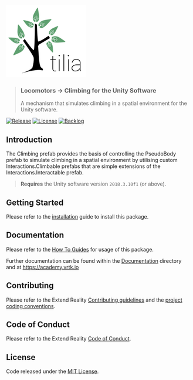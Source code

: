 [![Tilia logo][Tilia-Image]](#)

> ### Locomotors -> Climbing for the Unity Software
> A mechanism that simulates climbing in a spatial environment for the Unity software.

[![Release][Version-Release]][Releases]
[![License][License-Badge]][License]
[![Backlog][Backlog-Badge]][Backlog]

## Introduction

The Climbing prefab provides the basis of controlling the PseudoBody prefab to simulate climbing in a spatial environment by utilising custom Interactions.Climbable prefabs that are simple extensions of the Interactions.Interactable prefab.

> **Requires** the Unity software version `2018.3.10f1` (or above).

## Getting Started

Please refer to the [installation] guide to install this package.

## Documentation

Please refer to the [How To Guides] for usage of this package.

Further documentation can be found within the [Documentation] directory and at https://academy.vrtk.io

## Contributing

Please refer to the Extend Reality [Contributing guidelines] and the [project coding conventions].

## Code of Conduct

Please refer to the Extend Reality [Code of Conduct].

## License

Code released under the [MIT License][License].

[License-Badge]: https://img.shields.io/github/license/ExtendRealityLtd/Tilia.Locomotors.Climbing.Unity.svg
[Version-Release]: https://img.shields.io/github/release/ExtendRealityLtd/Tilia.Locomotors.Climbing.Unity.svg
[project coding conventions]: https://github.com/ExtendRealityLtd/.github/blob/master/CONVENTIONS/UNITY3D.md

[Tilia-Image]: https://raw.githubusercontent.com/ExtendRealityLtd/related-media/main/github/readme/tilia.png
[License]: LICENSE.md
[Documentation]: Documentation/
[How To Guides]: Documentation/HowToGuides/
[Installation]: Documentation/HowToGuides/Installation/README.md
[Backlog]: http://tracker.vrtk.io
[Backlog-Badge]: https://img.shields.io/badge/project-backlog-78bdf2.svg
[Releases]: ../../releases
[Contributing guidelines]: https://github.com/ExtendRealityLtd/.github/blob/master/CONTRIBUTING.md
[Code of Conduct]: https://github.com/ExtendRealityLtd/.github/blob/master/CODE_OF_CONDUCT.md